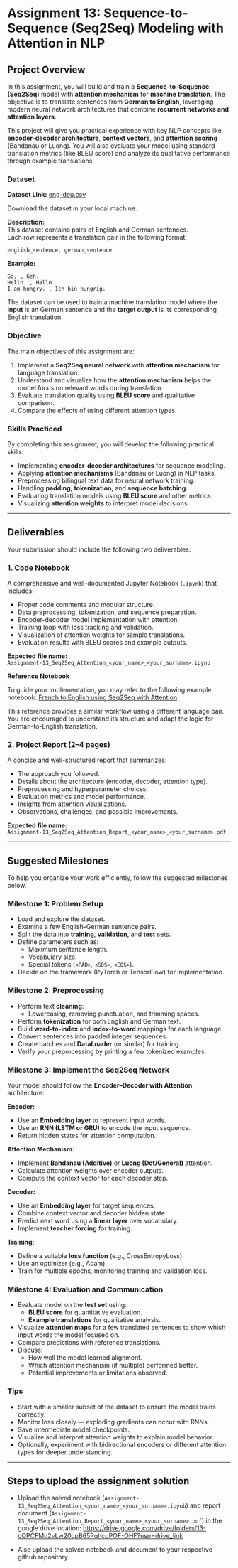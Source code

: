 # Assignment 13: Sequence-to-Sequence (Seq2Seq) Modeling with Attention in NLP

## Project Overview

In this assignment, you will build and train a **Sequence-to-Sequence (Seq2Seq)** model with **attention mechanism** for **machine translation**. The objective is to translate sentences from **German to English**, leveraging modern neural network architectures that combine **recurrent networks and attention layers**. 

This project will give you practical experience with key NLP concepts like **encoder-decoder architecture**, **context vectors**, and **attention scoring** (Bahdanau or Luong). You will also evaluate your model using standard translation metrics (like BLEU score) and analyze its qualitative performance through example translations.

### Dataset

**Dataset Link:** [eng-deu.csv](https://github.com/skarma91/logicmojo-data-science-april-2025/blob/main/Assignments/Assignment-13-Natural_Language_Processing/eng-deu.csv)

Download the dataset in your local machine.

**Description:**  
This dataset contains pairs of English and German sentences.  
Each row represents a translation pair in the following format:

```
english_sentence, german_sentence
```

**Example:**
```
Go. , Geh.
Hello. , Hallo.
I am hungry. , Ich bin hungrig.
```

The dataset can be used to train a machine translation model where the **input** is an German sentence and the **target output** is its corresponding English translation.


### Objective

The main objectives of this assignment are:
1. Implement a **Seq2Seq neural network** with **attention mechanism** for language translation.
2. Understand and visualize how the **attention mechanism** helps the model focus on relevant words during translation.
3. Evaluate translation quality using **BLEU score** and qualitative comparison.
4. Compare the effects of using different attention types.


### Skills Practiced

By completing this assignment, you will develop the following practical skills:
- Implementing **encoder-decoder architectures** for sequence modeling.
- Applying **attention mechanisms** (Bahdanau or Luong) in NLP tasks.
- Preprocessing bilingual text data for neural network training.
- Handling **padding**, **tokenization**, and **sequence batching**.
- Evaluating translation models using **BLEU score** and other metrics.
- Visualizing **attention weights** to interpret model decisions.

---

## Deliverables

Your submission should include the following two deliverables:

### 1. Code Notebook
A comprehensive and well-documented Jupyter Notebook (`.ipynb`) that includes:
- Proper code comments and modular structure.
- Data preprocessing, tokenization, and sequence preparation.
- Encoder-decoder model implementation with attention.
- Training loop with loss tracking and validation.
- Visualization of attention weights for sample translations.
- Evaluation results with BLEU scores and example outputs.

**Expected file name:**  
`Assignment-13_Seq2Seq_Attention_<your_name>_<your_surname>.ipynb`

**Reference Notebook**

To guide your implementation, you may refer to the following example notebook:
[French to English using Seq2Seq with Attention](https://github.com/skarma91/logicmojo-data-science-april-2025/blob/main/Lecture_materials/Class-53-19-10-2025-Seq2Seq-Attention-Transformer/french_to_english_using_seq2seq_attention.ipynb)

This reference provides a similar workflow using a different language pair. You are encouraged to understand its structure and adapt the logic for German-to-English translation.

### 2. Project Report (2–4 pages)
A concise and well-structured report that summarizes:
- The approach you followed.
- Details about the architecture (encoder, decoder, attention type).
- Preprocessing and hyperparameter choices.
- Evaluation metrics and model performance.
- Insights from attention visualizations.
- Observations, challenges, and possible improvements.

**Expected file name:**  
`Assignment-13_Seq2Seq_Attention_Report_<your_name>_<your_surname>.pdf`

---

## Suggested Milestones

To help you organize your work efficiently, follow the suggested milestones below.

### Milestone 1: Problem Setup
- Load and explore the dataset.
- Examine a few English–German sentence pairs.
- Split the data into **training**, **validation**, and **test** sets.
- Define parameters such as:
  - Maximum sentence length.
  - Vocabulary size.
  - Special tokens (`<PAD>`, `<SOS>`, `<EOS>`).
- Decide on the framework (PyTorch or TensorFlow) for implementation.

### Milestone 2: Preprocessing
- Perform text **cleaning**:
  - Lowercasing, removing punctuation, and trimming spaces.
- Perform **tokenization** for both English and German text.
- Build **word-to-index** and **index-to-word** mappings for each language.
- Convert sentences into padded integer sequences.
- Create batches and **DataLoader** (or similar) for training.
- Verify your preprocessing by printing a few tokenized examples.

### Milestone 3: Implement the Seq2Seq Network
Your model should follow the **Encoder–Decoder with Attention** architecture:

**Encoder:**
- Use an **Embedding layer** to represent input words.
- Use an **RNN (LSTM or GRU)** to encode the input sequence.
- Return hidden states for attention computation.

**Attention Mechanism:**
- Implement **Bahdanau (Additive)** or **Luong (Dot/General)** attention.
- Calculate attention weights over encoder outputs.
- Compute the context vector for each decoder step.

**Decoder:**
- Use an **Embedding layer** for target sequences.
- Combine context vector and decoder hidden state.
- Predict next word using a **linear layer** over vocabulary.
- Implement **teacher forcing** for training.

**Training:**
- Define a suitable **loss function** (e.g., CrossEntropyLoss).
- Use an optimizer (e.g., Adam).
- Train for multiple epochs, monitoring training and validation loss.

### Milestone 4: Evaluation and Communication
- Evaluate model on the **test set** using:
  - **BLEU score** for quantitative evaluation.
  - **Example translations** for qualitative analysis.
- Visualize **attention maps** for a few translated sentences to show which input words the model focused on.
- Compare predictions with reference translations.
- Discuss:
  - How well the model learned alignment.
  - Which attention mechanism (if multiple) performed better.
  - Potential improvements or limitations observed.

### Tips
- Start with a smaller subset of the dataset to ensure the model trains correctly.
- Monitor loss closely — exploding gradients can occur with RNNs.
- Save intermediate model checkpoints.
- Visualize and interpret attention weights to explain model behavior.
- Optionally, experiment with bidirectional encoders or different attention types for deeper understanding.

---

## Steps to upload the assignment solution

- Upload the solved notebook (`Assignment-13_Seq2Seq_Attention_<your_name>_<your_surname>.ipynb`) and report document (`Assignment-13_Seq2Seq_Attention_Report_<your_name>_<your_surname>.pdf`) in the google drive location: https://drive.google.com/drive/folders/13-cQPCFMu2vLw20cpB65PqhcdPOF-OHF?usp=drive_link

- Also upload the solved notebook and document to your respective github repository.
